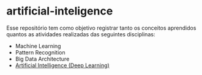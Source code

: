 # artificial-inteligence

Esse repositório tem como objetivo registrar tanto os conceitos aprendidos quantos as atividades realizadas das seguintes disciplinas:

- Machine Learning
- Pattern Recognition
- Big Data Architecture
- [Artificial Intelligence (Deep Learning)](./deep-learning/README.md)